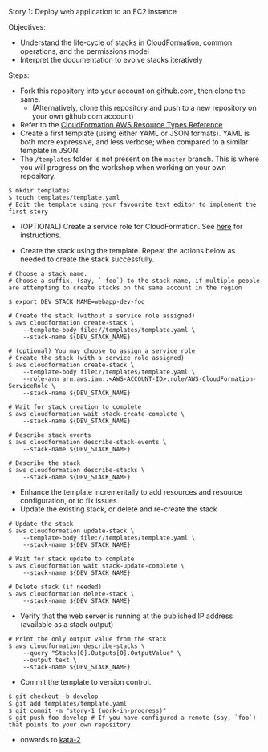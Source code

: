 
Story 1: Deploy web application to an EC2 instance

Objectives:
- Understand the life-cycle of stacks in CloudFormation, common operations, and the permissions model
- Interpret the documentation to evolve stacks iteratively

Steps:
- Fork this repository into your account on github.com, then clone the same. 
    - (Alternatively, clone this repository and push to a new repository on your own github.com account)
- Refer to the [CloudFormation AWS Resource Types Reference](https://docs.aws.amazon.com/AWSCloudFormation/latest/UserGuide/aws-template-resource-type-ref.html)
- Create a first template (using either YAML or JSON formats). YAML is both more expressive, and less verbose; when compared to a similar template in JSON.
- The `/templates` folder is not present on the `master` branch. This is where you will progress on the workshop when working on your own repository.

```
$ mkdir templates
$ touch templates/template.yaml
# Edit the template using your favourite text editor to implement the first story 

```

- (OPTIONAL) Create a service role for CloudFormation. See [here](../../service-role/HOW-TO.md) for instructions.

- Create the stack using the template. Repeat the actions below as needed to create the stack successfully.

```
# Choose a stack name. 
# Choose a suffix, (say, `-foo`) to the stack-name, if multiple people are attempting to create stacks on the same account in the region

$ export DEV_STACK_NAME=webapp-dev-foo 

# Create the stack (without a service role assigned)
$ aws cloudformation create-stack \
    --template-body file://templates/template.yaml \ 
    --stack-name ${DEV_STACK_NAME}   
    
# (optional) You may choose to assign a service role
# Create the stack (with a service role assigned)
$ aws cloudformation create-stack \
    --template-body file://templates/template.yaml \
    --role-arn arn:aws:iam::<AWS-ACCOUNT-ID>:role/AWS-CloudFormation-ServiceRole \
    --stack-name ${DEV_STACK_NAME}   

# Wait for stack creation to complete
$ aws cloudformation wait stack-create-complete \
    --stack-name ${DEV_STACK_NAME}   

# Describe stack events    
$ aws cloudformation describe-stack-events \
    --stack-name ${DEV_STACK_NAME}   

# Describe the stack
$ aws cloudformation describe-stacks \
    --stack-name ${DEV_STACK_NAME}   

```

- Enhance the template incrementally to add resources and resource configuration, or to fix issues
- Update the existing stack, or delete and re-create the stack   
    
```    
# Update the stack
$ aws cloudformation update-stack \
    --template-body file://templates/template.yaml \
    --stack-name ${DEV_STACK_NAME}   
    
# Wait for stack update to complete
$ aws cloudformation wait stack-update-complete \
    --stack-name ${DEV_STACK_NAME}   

# Delete stack (if needed)
$ aws cloudformation delete-stack \
    --stack-name ${DEV_STACK_NAME}   

```  

- Verify that the web server is running at the published IP address (available as a stack output)

```    
# Print the only output value from the stack
$ aws cloudformation describe-stacks \
    --query "Stacks[0].Outputs[0].OutputValue" \
    --output text \
    --stack-name ${DEV_STACK_NAME}   

```

- Commit the template to version control.

```
$ git checkout -b develop
$ git add templates/template.yaml
$ git commit -m "story-1 (work-in-progress)"
$ git push foo develop # If you have configured a remote (say, `foo`) that points to your own repository

```

- onwards to [kata-2](../kata-2/HOW-TO.md)